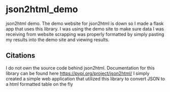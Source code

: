 # json2html_demo
json2html demo. The demo website for json2html is down so I made a flask app that uses this library. I was using the demo site to make sure data I was receiving from website scrapping was properly formatted by simply pasting my results into the demo site and viewing results.
 
## Citations
I do not own the source code behind json2html. Documentation for this library can be found here https://pypi.org/project/json2html/
I simply created a simple web application that utilized this library to convert JSON to a html formatted table on the fly
